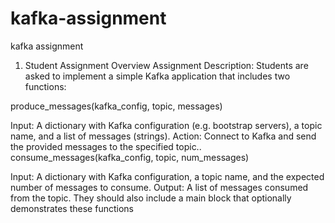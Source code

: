 # kafka-assignment
kafka assignment 

1. Student Assignment Overview
Assignment Description:
Students are asked to implement a simple Kafka application that includes two functions:

produce_messages(kafka_config, topic, messages)

Input: A dictionary with Kafka configuration (e.g. bootstrap servers), a topic name, and a list of messages (strings).
Action: Connect to Kafka and send the provided messages to the specified topic..
consume_messages(kafka_config, topic, num_messages)

Input: A dictionary with Kafka configuration, a topic name, and the expected number of messages to consume.
Output: A list of messages consumed from the topic.
They should also include a main block that optionally demonstrates these functions
